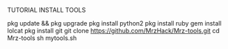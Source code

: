 TUTORIAL INSTALL TOOLS

pkg update && pkg upgrade
pkg install python2
pkg install ruby
gem install lolcat
pkg install git
git clone https://github.com/MrzHack/Mrz-tools.git
cd Mrz-tools
sh mytools.sh
